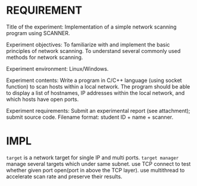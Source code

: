 # REQUIREMENT
Title of the experiment: Implementation of a simple network scanning program using SCANNER.

Experiment objectives: To familiarize with and implement the basic principles of network scanning. To understand several commonly used methods for network scanning.

Experiment environment: Linux/Windows.

Experiment contents: Write a program in C/C++ language (using socket function) to scan hosts within a local network. The program should be able to display a list of hostnames, IP addresses within the local network, and which hosts have open ports.

Experiment requirements: Submit an experimental report (see attachment); submit source code. Filename format: student ID + name + scanner.

# IMPL

`target` is a network target for single IP and multi ports.
`target manager` manage several targets which under same subnet.
use TCP connect to test whether given port open(port in above the TCP layer).
use multithread to accelerate scan rate and preserve their results. 
